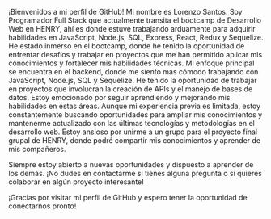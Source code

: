 ¡Bienvenidos a mi perfil de GitHub! Mi nombre es Lorenzo Santos.
Soy Programador Full Stack que actualmente transita el bootcamp de Desarrollo Web en HENRY, ahí es donde estuve trabajando arduamente para adquirir habilidades en JavaScript, Node.js, SQL, Express, React, Redux y Sequelize. He estado inmerso en el bootcamp, donde he tenido la oportunidad de enfrentar desafíos y trabajar en proyectos que me han permitido aplicar mis conocimientos y fortalecer mis habilidades técnicas.
Mi enfoque principal se encuentra en el backend, donde me siento más cómodo trabajando con JavaScript, Node.js, SQL y Sequelize. He tenido la oportunidad de trabajar en proyectos que involucran la creación de APIs y el manejo de bases de datos. Estoy emocionado por seguir aprendiendo y mejorando mis habilidades en estas áreas.
Aunque mi experiencia previa es limitada, estoy constantemente buscando oportunidades para ampliar mis conocimientos y mantenerme actualizado con las últimas tecnologías y metodologías en el desarrollo web.
Estoy ansioso por unirme a un grupo para el proyecto final grupal de HENRY, donde podré compartir mis conocimientos y aprender de mis compañeros.

Siempre estoy abierto a nuevas oportunidades y dispuesto a aprender de los demás. ¡No dudes en contactarme si tienes alguna pregunta o si quieres colaborar en algún proyecto interesante!

¡Gracias por visitar mi perfil de GitHub y espero tener la oportunidad de conectarnos pronto!
